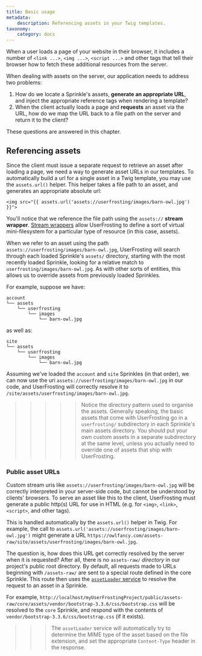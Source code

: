 ```yaml
---
title: Basic usage
metadata:
    description: Referencing assets in your Twig templates.
taxonomy:
    category: docs
---
```



When a user loads a page of your website in their browser, it includes a number of `<link ...>`, `<img ...>`, `<script ...>` and other tags that tell their browser how to fetch these additional resources from the server.

When dealing with assets on the server, our application needs to address two problems:

1. How do we locate a Sprinkle's assets, **generate an appropriate URL**, and inject the appropriate reference tags when rendering a template?
2. When the client actually loads a page and **requests** an asset via the URL, how do we map the URL back to a file path on the server and return it to the client?

These questions are answered in this chapter.

## Referencing assets

Since the client must issue a separate request to retrieve an asset after loading a page, we need a way to generate asset URLs in 
our templates.  To automatically build a url for a single asset in a Twig template, you may use the `assets.url()` helper.  This helper takes a file path to an asset, and generates an appropriate absolute url:

```
<img src="{{ assets.url('assets://userfrosting/images/barn-owl.jpg') }}">
```

You'll notice that we reference the file path using the `assets://` **stream wrapper**.  [Stream wrappers](http://php.net/manual/en/intro.stream.php) allow UserFrosting to define a sort of virtual mini-filesystem for a particular type of resource (in this case, assets).

When we refer to an asset using the path `assets://userfrosting/images/barn-owl.jpg`, UserFrosting will search through each loaded Sprinkle's `assets/` directory, starting with the most recently loaded Sprinkle, looking for a relative match to `userfrosting/images/barn-owl.jpg`.  As with other sorts of entities, this allows us to override assets from previously loaded Sprinkles.

For example, suppose we have:

```
account
└── assets
    └── userfrosting
        └── images
            └── barn-owl.jpg
```

as well as:

```
site
└── assets
    └── userfrosting
        └── images
            └── barn-owl.jpg
```

Assuming we've loaded the `account` and `site` Sprinkles (in that order), we can now use the uri `assets://userfrosting/images/barn-owl.jpg` in our code, and UserFrosting will correctly resolve it to `/site/assets/userfrosting/images/barn-owl.jpg`.

>>>>> Notice the directory pattern used to organise the assets. Generally speaking, the basic assets that come with UserFrosting go in a `userfrosting/` subdirectory in each Sprinkle's main assets directory.  You should put your own custom assets in a separate subdirectory at the same level, unless you actually need to override one of assets that ship with UserFrosting.

### Public asset URLs

Custom stream uris like `assets://userfrosting/images/barn-owl.jpg` will be correctly interpreted in your server-side code, but cannot be understood by clients' browsers.  To serve an asset like this to the client, UserFrosting must generate a public http(s) URL for use in HTML (e.g. for `<img>`, `<link>`, `<script>`, and other tags).

This is handled automatically by the `assets.url()` helper in Twig.  For example, the call to `assets.url('assets://userfrosting/images/barn-owl.jpg')` might generate a URL `https://owlfancy.com/assets-raw/site/assets/userfrosting/images/barn-owl.jpg`.

The question is, how does this URL get correctly resolved by the server when it is requested?  After all, there is no `assets-raw/` _directory_ in our project's public root directory.  By default, all requests made to URLs beginning with `/assets-raw/` are sent to a special route defined in the core Sprinkle.  This route then uses the [`assetLoader` service](/services/default-services#assetloader) to resolve the request to an asset in a Sprinkle.

For example, `http://localhost/myUserFrostingProject/public/assets-raw/core/assets/vendor/bootstrap-3.3.6/css/bootstrap.css` will be resolved to the `core` Sprinkle, and respond with the contents of `vendor/bootstrap-3.3.6/css/bootstrap.css` (if it exists).

>>> The `assetLoader` service will automatically try to determine the MIME type of the asset based on the file extension, and set the appropriate `Content-Type` header in the response.
